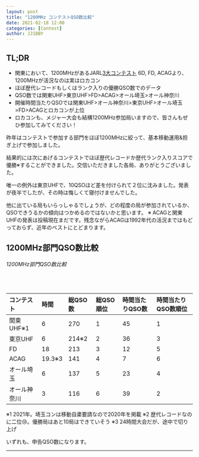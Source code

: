 ```yaml
---
layout: post
title: "1200MHz コンテストQSO数比較"
date: 2021-02-18 12:00
categories: [Contest]
author: JJ1BBY
---
```

## TL;DR
* 関東において、1200MHzがあるJARL[3大コンテスト](https://www.jarl.org/Japanese/1_Tanoshimo/1-1_Contest/Contest.htm) 6D, FD, ACAGより、1200MHzが活況なのは実はロカコン  
* ほぼ歴代レコードもしくはランク入りの優勝QSO数でのデータ
* QSO数では関東UHF>東京UHF>FD>ACAG>オール埼玉>オール神奈川
* 開催時間当たりQSOでは関東UHF>オール神奈川>東京UHF>オール埼玉>FD>ACAGとロカコンが上位
* ロカコンも、メジャー大会も結構1200MHz参加局いますので、皆さんもぜひ参加してみてください！

昨年はコンテストで参加する部門をほぼ1200MHzに絞って、基本移動運用&担ぎ上げで参加しました。  

結果的には次にあげるコンテストでほぼ歴代レコードか歴代ランク入りスコアで優勝※することができました。交信いただきました各局、ありがとうございました。  

唯一の例外は東京UHFで、10QSOほど差を付けられて２位に沈みました。発表が夜半でしたが、その時は悔しくて寝付けませんでした。  

他に出ている局もいらっしゃるでしょうが、どの程度の局が参加されているか、QSOできうるかの傾向はつかめるのではないかと思います。 
※ ACAGと関東UHFの発表は投稿現在まだです。残念ながらACAGは1992年代の活況まではもどっておらず、近年のベストにとどまります。  

## 1200MHz部門QSO数比較
<h6 id="header-6">1200MHz部門QSO数比較</h6>
<table>
  <thead>
    <tr>
      <th style="text-align: left">コンテスト   </th>
      <th style="text-align: left">時間</th>
      <th style="text-align: left">総QSO数</th>
      <th style="text-align: left">総QSO順位</th>
    　<th style="text-align: left">時間当たりQSO数</th>
      <th style="text-align: left">時間当たりQSO数順位</th>
    </tr>
  </thead>
  <tbody>
    <tr>
      <td style="text-align: left">関東UHF※1</td>
      <td style="text-align: left">6</td>
      <td style="text-align: left">270</td>
      <td style="text-align: left">1</td>
      <td style="text-align: left">45</td>
      <td style="text-align: left">1</td>
    </tr>
    <tr>
      <td style="text-align: left">東京UHF</td>
      <td style="text-align: left">6</td>
      <td style="text-align: left">214※2</td>
      <td style="text-align: left">2</td>
      <td style="text-align: left">36</td>
      <td style="text-align: left">3</td>
    </tr>
    <tr>
      <td style="text-align: left">FD</td>
      <td style="text-align: left">18</td>
      <td style="text-align: left">213</td>
      <td style="text-align: left">3</td>
      <td style="text-align: left">12</td>
      <td style="text-align: left">5</td>
    </tr>
    <tr>
      <td style="text-align: left">ACAG</td>
      <td style="text-align: left">19.3※3</td>
      <td style="text-align: left">141</td>
      <td style="text-align: left">4</td>
      <td style="text-align: left">7</td>
      <td style="text-align: left">6</td>
    </tr>
        <tr>
      <td style="text-align: left">オール埼玉</td>
      <td style="text-align: left">6</td>
      <td style="text-align: left">137</td>
      <td style="text-align: left">5</td>
      <td style="text-align: left">23</td>
      <td style="text-align: left">4</td>
    </tr>
        <tr>
      <td style="text-align: left">オール神奈川</td>
      <td style="text-align: left">3</td>
      <td style="text-align: left">116</td>
      <td style="text-align: left">6</td>
      <td style="text-align: left">39</td>
      <td style="text-align: left">2</td>
    </tr>
  </tbody>
</table>
※1 2021年。埼玉コンは移動自粛要請なので2020年を掲載  
※2 歴代レコードなのに二位😢。優勝局はあと10局はできていそう  
※3 24時間大会だが、途中で切り上げ  


いずれも、申告QSO数になります。  

---

   
<script src="https://utteranc.es/client.js"
        repo="JJ1BBY/JJ1BBY.github.io"
        issue-term="pathname"
        theme="github-light"
        crossorigin="anonymous"
        async>
</script>

